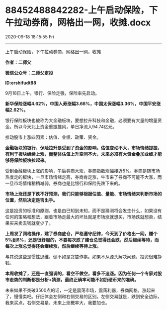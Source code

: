 # 88452488842282-上午启动保险，下午拉动券商，网格出一网，收摊.docx

2020-09-18 18:15:55 Fri

----

上午启动保险，下午拉动券商，网格出一网，收摊

__作者：二师父__

__微信公众号：二师父定投__

__ID:ershifudt88__

9月18日上午，银行、保险走强，保险率先启动。

__新华保险涨幅4\.62%，中国人寿涨幅3\.66%，中国太保涨幅3\.36%，中国平安涨幅2\.62%。__

银行保险板块也被称为大金融板块，要想拉升科技和金融，必须要有大量的增量资金。所以今天北上资金重振雄风，单日净流入94\.74亿元。

推动股市上涨四因素：估值、业绩、政策、资金。

__金融板块的银行、保险拉升是受到了资金的影响，估值变动不大，市场情绪提振，有利于板块继续上涨，而整体估值上升空间不大，未来必须有大资金叠加业绩才能够将保险板块拉起来。__

受到金融板块上涨的影响，午后券商大涨，券商指数涨幅接近5%。券商是随市场热度走的板块，一旦市场情绪走高，券商肯定涨，牛市来了券商不可能不大涨，而一旦市场情绪稍稍减弱，券商也是比银行和保险先跌下来的。

__市场上涨还是下跌不好预测，我们只能够根据估值、量能、市场情绪来判断市场的位置，然后决定是否出手。__

这是投资的标准和原则，也是由已知到未知，而不是猜测将会发生什么，如果没有任何的策略和想法，跟着市场走最大的坏处就是市场涨就想买，市场跌就想卖，结果买来卖去钱就变少了。

__上周发了网格操作，建了券商底仓，严格遵守纪律，今天到了价格出一网，赚个5%到6%，还是很舒服的，不要每次跌了建仓总觉得还会跌，然后继续等待，而每次上涨总觉得还会继续涨，然后继续等待上涨。__

与其说这些是惯性思维，倒不如是贪婪作祟。如果不从源头解决问题，投资很难挣钱。

__本周收摊了，还是一直强调的，看空不做空，看多不追涨。因为任何一个专家对股市走势的判断都是分析\+猜测，最终正确率可能不如扔硬币来的准确。__

未来如果不突破3500点的话，一定是震荡市场，震荡利器，券商网格，涨起来了，慢慢卖吧。仔细体会左侧和右侧交易的区别。左侧交易就是，跌到安全边际，我来买点，右侧交易是，未来上涨概率大，我要加仓。

